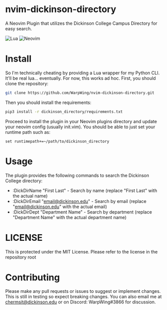 # nvim-dickinson-directory
A Neovim Plugin that utilizes the Dickinson College Campus Directory for easy search.

![Lua](https://img.shields.io/badge/lua-%232C2D72.svg?style=for-the-badge&logo=lua&logoColor=white)
![Neovim](https://img.shields.io/badge/NeoVim-%2357A143.svg?&style=for-the-badge&logo=neovim&logoColor=white)

# Install

So I'm technically cheating by providing a Lua wrapper for my Python CLI. It'll be real lua... eventually. For now, this works ad hoc. First, you should clone the repository:

```bash
git clone https://github.com/WarpWing/nvim-dickinson-directory.git
```
Then you should install the requirements:
```bash
pip3 install -r dickinson_directory/requirements.txt
```
Proceed to install the plugin in your Neovim plugins directory and update your neovim config (usually init.vim). You should be able to just set your runtime path such as:
```vim
set runtimepath+=~/path/to/dickinson_directory
```

# Usage
The plugin provides the following commands to search the Dickinson College directory:
 - :DickDirName "First Last" - Search by name (replace "First Last" with the actual name)
 - :DickDirEmail "email@dickinson.edu" - Search by email (replace "email@dickinson.edu" with the actual email)
 - :DickDirDept "Department Name" - Search by department (replace "Department Name" with the actual department name)

# LICENSE
This is protected under the MIT License. Please refer to the license in the repository root

# Contributing
Please make any pull requests or issues to suggest or implement changes. This is still in testing so expect breaking changes. You can also email me at chermsit@dickinson.edu or on Discord: WarpWing#3866 for discussion.

